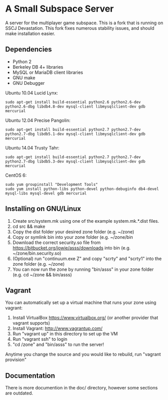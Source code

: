 # A Small Subspace Server
A server for the multiplayer game subspace. This is a fork that is running on SSCJ Devastation. This fork fixes numerous stability issues, and should make installation easier.

## Dependencies
* Python 2
* Berkeley DB 4+ libraries
* MySQL or MariaDB client libraries
* GNU make
* GNU Debugger

Ubuntu 10.04 Lucid Lynx:
```
sudo apt-get install build-essential python2.6 python2.6-dev python2.6-dbg libdb4.8-dev mysql-client libmysqlclient-dev gdb mercurial
```

Ubuntu 12.04 Precise Pangolin:
```
sudo apt-get install build-essential python2.7 python2.7-dev python2.7-dbg libdb5.1-dev mysql-client libmysqlclient-dev gdb mercurial
```

Ubuntu 14.04 Trusty Tahr:
```
sudo apt-get install build-essential python2.7 python2.7-dev python2.7-dbg libdb5.3-dev mysql-client libmysqlclient-dev gdb mercurial
```

CentOS 6:
```
sudo yum groupinstall "Development Tools"
sudo yum install python-libs python-devel python-debuginfo db4-devel mysql-libs mysql-devel gdb mercurial
```

## Installing on GNU/Linux
1. Create src/system.mk using one of the example system.mk.*.dist files.
2. cd src && make 
3. Copy the dist folder your desired zone folder (e.g. ~/zone)
4. Copy or symlink bin into your zone folder (e.g. ~/zone/bin
5. Download the correct security.so file from https://bitbucket.org/jowie/asss/downloads into bin (e.g. ~/zone/bin.security.so)
6. (Optional) run "continuum.exe Z" and copy "scrty" and "scrty1" into the zone folder (e.g. ~/zone)
7. You can now run the zone by running "bin/asss" in your zone folder (e.g. cd ~/zone && bin/asss)


## Vagrant
You can automatically set up a virtual machine that runs your zone using vagrant:

1. Install VirtualBox https://www.virtualbox.org/ (or another provider that vagrant supports)
2. Install Vagrant: http://www.vagrantup.com/
3. Run "vagrant up" in this directory to set up the VM
4. Run "vagrant ssh" to login
5. "cd /zone" and "bin/asss" to run the server! 

Anytime you change the source and you would like to rebuild, run "vagrant provision"

## Documentation
There is more documention in the doc/ directory, however some sections are outdated.